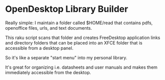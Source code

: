 OpenDesktop Library Builder
===========================

Really simple: I maintain a folder called $HOME/read that contains pdfs, openoffice files, urls, and text documents.

This raku script scans that folder and creates FreeDesktop application links and directory folders that can be placed
  into an XFCE folder that is accessible from a desktop panel.

So it's like a separate "start menu" into my personal library.

It's great for organizing i.e. datasheets and user manuals and makes them immediately accessible from the desktop.
